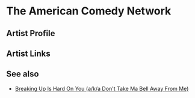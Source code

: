 # The American Comedy Network

## Artist Profile



## Artist Links



## See also

- [Breaking Up Is Hard On You (a/k/a Don't Take Ma Bell Away From Me)](Breaking_Up_Is_Hard_On_You_a-k-a_Dont_Take_Ma_Bell_Away_From_Me.md)
